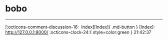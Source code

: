 <!---ID: note-16072023-214237--->
# __bobo__
----

[:octicons-comment-discussion-16:&nbsp; Index][Index]{ .md-button }
[Index]: http://127.0.0.1:8000/
:octicons-clock-24:{ style=color:green } 21:42:37
<!--- IDW: (/home/wz/wz-notes/docs/week-29072023.md)(note-16072023-214237.md) --->
<!--- ID: [bobo](note-16072023-214237.md) --->

